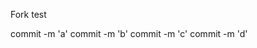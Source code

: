 <!--
 * @Descripttion: 
 * @version: 
 * @Author: Jianyong Wang
 * @Date: 2021-03-12 16:11:11
 * @LastEditors: Jianyong Wang
 * @LastEditTime: 2022-05-17 18:34:45
-->
Fork test

commit -m 'a'
commit -m 'b'
commit -m 'c'
commit -m 'd'
